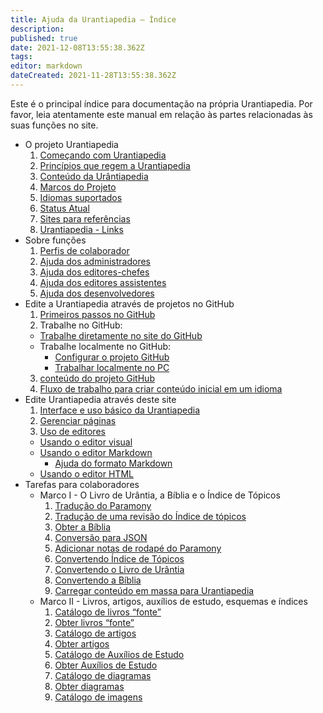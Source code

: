 ```yaml
---
title: Ajuda da Urantiapedia — Índice
description: 
published: true
date: 2021-12-08T13:55:38.362Z
tags: 
editor: markdown
dateCreated: 2021-11-28T13:55:38.362Z
---
```


Este é o principal índice para documentação na própria Urantiapedia. Por favor, leia atentamente este manual em relação às partes relacionadas às suas funções no site.

- O projeto Urantiapedia
  1. [Começando com Urantiapedia](/pt/help/start)
  2. [Princípios que regem a Urantiapedia](/pt/help/principles)
  3. [Conteúdo da Urântiapedia](/pt/help/content)
  4. [Marcos do Projeto](/pt/help/phases)
  5. [Idiomas suportados](/pt/help/languages)
  6. [Status Atual](/pt/help/status)
  7. [Sites para referências](/pt/help/websites)
  8. [Urantiapedia - Links](/pt/help/links)
- Sobre funções
  1. [Perfis de colaborador](/pt/help/roles)
  2. [Ajuda dos administradores](/pt/help/admin)
  3. [Ajuda dos editores-chefes](/pt/help/github)
  4. [Ajuda dos editores assistentes](/pt/help/github_assistant)
  5. [Ajuda dos desenvolvedores](/pt/help/devs)
- Edite a Urantiapedia através de projetos no GitHub
  1. [Primeiros passos no GitHub](/pt/help/github_fork)
  2. Trabalhe no GitHub:
    - [Trabalhe diretamente no site do GitHub](/pt/help/github_edit_on_web)
    - Trabalhe localmente no GitHub:
      - [Configurar o projeto GitHub](/pt/help/github_setting)
      - [Trabalhar localmente no PC](/pt/help/github_edit_local)
  3. [conteúdo do projeto GitHub](/pt/help/github_content)
  4. [Fluxo de trabalho para criar conteúdo inicial em um idioma](/pt/help/github_initial_flow)
- Edite Urantiapedia através deste site
  1. [Interface e uso básico da Urantiapedia](/pt/help/web_basics)
  2. [Gerenciar páginas](/pt/help/web_pages)
  3. [Uso de editores](/pt/help/web_editors)
    - [Usando o editor visual](/pt/help/web_visual_editor)
    - [Usando o editor Markdown](/pt/help/web_markdown_editor)
      - [Ajuda do formato Markdown](/pt/help/markdown)
    - [Usando o editor HTML](/pt/help/web_html_editor)
- Tarefas para colaboradores
  - Marco I - O Livro de Urântia, a Bíblia e o Índice de Tópicos
    1. [Tradução do Paramony](/pt/help/github_paramony)
    2. [Tradução de uma revisão do Índice de tópicos](/pt/help/github_topicindex)
    3. [Obter a Bíblia](/pt/help/github_bible)
    4. [Conversão para JSON](/pt/help/github_book_json)
    5. [Adicionar notas de rodapé do Paramony](/pt/help/github_footnotes)
    6. [Convertendo Índice de Tópicos](/pt/help/github_topicindex_to_wiki)
    7. [Convertendo o Livro de Urântia](/pt/help/github_book_to_wiki)
    8. [Convertendo a Bíblia](/pt/help/github_bible_to_wiki)
    9. [Carregar conteúdo em massa para Urantiapedia](/pt/help/github_upload)
  - Marco II - Livros, artigos, auxílios de estudo, esquemas e índices
    1. [Catálogo de livros “fonte”](/pt/help/github_sourcebooks_catalog)
    2. [Obter livros “fonte”](/pt/help/github_sourcebooks_markdown)
    3. [Catálogo de artigos](/pt/help/github_articles_catalog)
    4. [Obter artigos](/pt/help/github_articles_markdown)
    5. [Catálogo de Auxílios de Estudo](/pt/help/github_studyaids_catalog)
    6. [Obter Auxílios de Estudo](/pt/help/github_studyaids_markdown)
    7. [Catálogo de diagramas](/pt/help/github_diagrams_catalog)
    8. [Obter diagramas](/pt/help/github_diagrams_svg)
    9. [Catálogo de imagens](/pt/help/github_images_catalog)
   